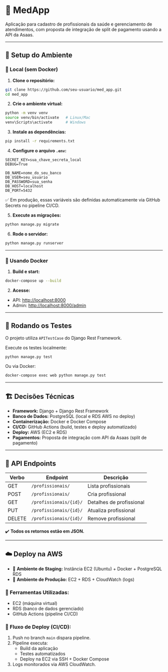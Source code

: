 
# 🏥 MedApp

Aplicação para cadastro de profissionais da saúde e gerenciamento de atendimentos, com proposta de integração de split de pagamento usando a API da Asaas.

---

## 🚀 Setup do Ambiente

### 🔧 Local (sem Docker)

1. **Clone o repositório:**

```bash
git clone https://github.com/seu-usuario/med_app.git
cd med_app
```

2. **Crie o ambiente virtual:**

```bash
python -m venv venv
source venv/bin/activate   # Linux/Mac
venv\Scripts\activate      # Windows
```

3. **Instale as dependências:**

```bash
pip install -r requirements.txt
```

4. **Configure o arquivo `.env`:**

```env
SECRET_KEY=sua_chave_secreta_local
DEBUG=True

DB_NAME=nome_do_seu_banco
DB_USER=seu_usuario
DB_PASSWORD=sua_senha
DB_HOST=localhost
DB_PORT=5432

```
✅ Em produção, essas variáveis são definidas automaticamente via GitHub Secrets no pipeline CI/CD.

5. **Execute as migrações:**

```bash
python manage.py migrate
```

6. **Rode o servidor:**

```bash
python manage.py runserver
```

---

### 🐳 Usando Docker

1. **Build e start:**

```bash
docker-compose up --build
```

2. **Acesse:**

- API: [http://localhost:8000](http://localhost:8000)
- Admin: [http://localhost:8000/admin](http://localhost:8000/admin)

---

## 🧪 Rodando os Testes

O projeto utiliza `APITestCase` do Django Rest Framework.

Execute os testes localmente:

```bash
python manage.py test
```

Ou via Docker:

```bash
docker-compose exec web python manage.py test
```

---

## 🏗️ Decisões Técnicas

- **Framework:** Django + Django Rest Framework  
- **Banco de Dados:** PostgreSQL (local e RDS AWS no deploy)  
- **Containerização:** Docker e Docker Compose  
- **CI/CD:** GitHub Actions (build, testes e deploy automatizado)  
- **Deploy:** AWS (EC2 e RDS)  
- **Pagamentos:** Proposta de integração com API da Asaas (split de pagamento)  

---

## 🔗 API Endpoints

| Verbo | Endpoint                     | Descrição               |
|-------|-------------------------------|-------------------------|
| GET   | `/profissionais/`             | Lista profissionais     |
| POST  | `/profissionais/`             | Cria profissional       |
| GET   | `/profissionais/{id}/`        | Detalhes de profissional|
| PUT   | `/profissionais/{id}/`        | Atualiza profissional   |
| DELETE| `/profissionais/{id}/`        | Remove profissional     |

✔️ **Todos os retornos estão em JSON.**

---

## ☁️ Deploy na AWS

- 🔹 **Ambiente de Staging:** Instância EC2 (Ubuntu) + Docker + PostgreSQL RDS  
- 🔹 **Ambiente de Produção:** EC2 + RDS + CloudWatch (logs)  

### 🔧 Ferramentas Utilizadas:

- EC2 (máquina virtual)  
- RDS (banco de dados gerenciado)  
- GitHub Actions (pipeline CI/CD)  

### 🔄 Fluxo de Deploy (CI/CD):

1. Push no branch `main` dispara pipeline.  
2. Pipeline executa:
   - Build da aplicação
   - Testes automatizados
   - Deploy na EC2 via SSH + Docker Compose
3. Logs monitorados via AWS CloudWatch.
